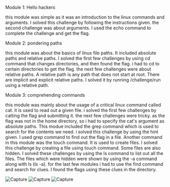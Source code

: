 
Module 1: Hello hackers

this module was simple as it was an introduction to the linux commands and arguments. I solved this challenge by following the instructions given. 
the second challenge was about arguments. I used the echo command to complete the challenge and get the flag.

Module 2: pondering paths 

this module was about the basics of linux file paths. 
It included absolute paths and relative paths. 
I solved the first few challenges by using cd command that changes directories, and then found the flag. i had to cd to certain directories to get the flag.
the next few challenges were about relative paths. A relative path is any path that does not start at root.
There are implicit and explicit relative paths.
I solved it by running /challenge/run using a relative path.

Module 3: comprehending commands

this module was mainly about the usage of a critical linux command called cat. 
it is used to read out a given file.
i solved the first few challenges by catting the flag and submitting it.
the next few challenges were tricky. as the flag was not in the home directory, so i had to specify the cat's argument as absolute paths.
This modue included the grep command which is used to search for the contents we need.
i solved this challenge by using the hint given. I used grep command to find out the flag in a file.
Another command in this module was the touch command. It is used to create files. I solved this challenge by creating a file using touch command. 
Some files are also hidden. I solved these challenges by using the ls command to list out all the files. The files which were hidden were shown by using the -a command along with ls (ls -a).
for the last few modules i had to use the find command and search for clues. I found the flags using these clues in the directory.

![Capture](https://github.com/user-attachments/assets/2fb7023d-3715-4359-b1b7-ca1ef99ceec7)
![Capture](https://github.com/user-attachments/assets/e7ed4e58-1e7f-4e35-b569-2b26e5bacfa3)
![Capture](https://github.com/user-attachments/assets/7a731ad6-2ca1-4df4-9e9c-16c96afd56c0)
